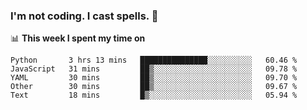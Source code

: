 ### I'm not coding. I cast spells. 🎩

📊 **This week I spent my time on**
<!--START_SECTION:waka-->
```text
Python       3 hrs 13 mins   ███████████████░░░░░░░░░░   60.46 % 
JavaScript   31 mins         ██▒░░░░░░░░░░░░░░░░░░░░░░   09.78 % 
YAML         30 mins         ██▒░░░░░░░░░░░░░░░░░░░░░░   09.70 % 
Other        30 mins         ██▒░░░░░░░░░░░░░░░░░░░░░░   09.67 % 
Text         18 mins         █▒░░░░░░░░░░░░░░░░░░░░░░░   05.94 % 
```
<!--END_SECTION:waka-->
